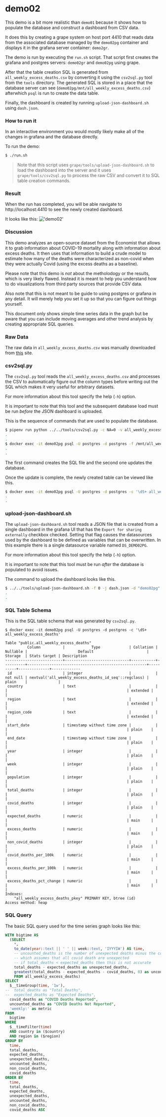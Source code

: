 # demo02
This demo is a bit more realistic than `demo01` because it shows how
to populate the database and construct a dashboard from CSV data.

It does this by creating a grape system on host port 4410 that reads
data from the associated database managed by the `demo02pg` container
and displays it in the grafana server container: `demo2gr`.

The demo is run by executing the `run.sh` script. That script first
creates the grafana and postgres servers: `demo02gr` and `demo02pg`
using grape.

After that the table creation SQL is generated from
`all_weekly_excess_deaths.csv` by converting it using the `csv2sql.py`
tool from the `tools` directory. The generated SQL is stored in a
place that the database server can see
(`demo02pg/mnt/all_weekly_excess_deaths.csv`) afterwhich `psql` is run
to create the data table.

Finally, the dashboard is created by running
`upload-json-dashboard.sh` using `dash.json`.


### How to run it
In an interactive environment you would mostly likely make all of the
changes in grafana and the database directly.

To run the demo:
```bash
$ ./run.sh
```

> Note that this script uses `grape/tools/upload-json-dashboard.sh` to
> load the dashboard into the server and it uses
> `grape/tools/csv2sql.py` to process the raw CSV and convert it to
> SQL table creation commands.


### Result
When the run has completed, you will be able navigate to
http://localhost:4410 to see the newly created dashboard.

It looks like this:
!['demo02'](/img/demo02.png)

### Discussion
This demo analyzes an open-source dataset from the Economist that
allows it to grab information about COVID-19 mortality along with
information about excess deaths. It then uses that information to
build a crude model to estimate how many of the deaths were
characterized as non-covid when they were actually Covid (using the
excess deaths as a baseline).

Please note that this demo is _not_ about the metholodogy or the
results, which is very likely flawed. Instead it is meant to help
you understand how to do visualizations from third party sources
that provide CSV data.

Also note that this is not meant to be guide to using postgres or
grafana in any detail. It will merely help you set it up so that you
can figure out things yourself.

This document only shows simple time series data in the graph but be
aware that you can include moving averages and other trend analysis by
creating appropriate SQL queries.


### Raw Data
The raw data in `all_weekly_excess_deaths.csv` was manually
downloaded from
[this](https://raw.githubusercontent.com/TheEconomist/covid-19-excess-deaths-tracker/master/output-data/excess-deaths/all_weekly_excess_deaths.csv)
site.


### csv2sql.py
The `csv2sql.py` tool reads the `all_weekly_excess_deaths.csv` and
processes the CSV to automatically figure out the column types before
writing out the SQL which makes it very useful for arbitrary
datasets.

For more information about this tool specify the help (`-h`) option.

It is important to note that this tool and the subsequent database
load must be run _before_ the JSON dashboard is uploaded.

This is the sequence of commands that are used to populate the database.

```bash
$ pipenv run python ../../tools/csv2sql.py -c NA=0 -v all_weekly_excess_deaths.csv -o demo02pg/mnt/all_weekly_excess_deaths.sql
.
.
$ docker exec -it demo02pg psql -U postgres -d postgres -f /mnt/all_weekly_excess_deaths.sql
.
.
```

The first command creates the SQL file and the second one updates the database.

Once the update is complete, the newly created table can be viewed like this.

```bash
$ docker exec -it demo02pg psql -U postgres -d postgres -c '\dS+ all_weekly_excess_deaths'
.
.
```


### upload-json-dashboard.sh
The `upload-json-dashboard.sh` tool reads a JSON file that is created
from a single dashboard in the grafana UI that has the `Export for
sharing externally` checkbox checked. Setting that flag causes the
datasources used by the dashboard to be defined as variables that can
be overwritten. In this example there is a single datasource variable
named `DS_DEMO02PG`.

For more information about this tool specify the help (`-h`) option.

It is important to note that this tool must be run _after_ the
database is populated to avoid issues.

The command to upload the dashboard looks like this.

```bash
$ ../../tools/upload-json-dashboard.sh -f 0 -j dash.json -d "demo02pg" -g "http://localhost:4410"
.
.
```


### SQL Table Schema
This is the SQL table schema that was generated by `csv2sql.py`.

```
$ docker exec -it demo02pg psql -U postgres -d postgres -c '\dS+ all_weekly_excess_deaths'
                                                                   Table "public.all_weekly_excess_deaths"
          Column          |            Type             | Collation | Nullable |                       Default                        | Storage  | Stats target | Description
--------------------------+-----------------------------+-----------+----------+------------------------------------------------------+----------+--------------+-------------
 id                       | integer                     |           | not null | nextval('all_weekly_excess_deaths_id_seq'::regclass) | plain    |              |
 country                  | text                        |           |          |                                                      | extended |              |
 region                   | text                        |           |          |                                                      | extended |              |
 region_code              | text                        |           |          |                                                      | extended |              |
 start_date               | timestamp without time zone |           |          |                                                      | plain    |              |
 end_date                 | timestamp without time zone |           |          |                                                      | plain    |              |
 year                     | integer                     |           |          |                                                      | plain    |              |
 week                     | integer                     |           |          |                                                      | plain    |              |
 population               | integer                     |           |          |                                                      | plain    |              |
 total_deaths             | integer                     |           |          |                                                      | plain    |              |
 covid_deaths             | integer                     |           |          |                                                      | plain    |              |
 expected_deaths          | numeric                     |           |          |                                                      | main     |              |
 excess_deaths            | numeric                     |           |          |                                                      | main     |              |
 non_covid_deaths         | integer                     |           |          |                                                      | plain    |              |
 covid_deaths_per_100k    | numeric                     |           |          |                                                      | main     |              |
 excess_deaths_per_100k   | numeric                     |           |          |                                                      | main     |              |
 excess_deaths_pct_change | numeric                     |           |          |                                                      | main     |              |
Indexes:
    "all_weekly_excess_deaths_pkey" PRIMARY KEY, btree (id)
Access method: heap
```


### SQL Query
The basic SQL query used for the time series graph looks like this:

```sql
WITH bigtime AS
  (SELECT
    *,
    to_date(year::text || ' ' || week::text, 'IYYYIW') AS time,
    -- uncounted_deaths is the number of unexpected deaths minus the covid_deaths
    -- which assumes that all covid death are unexpected
    -- if total_deaths < expected_deaths then this is not accurate
    total_deaths - expected_deaths as unexpected_deaths,
    greatest(total_deaths - expected_deaths - covid_deaths, 0) as uncounted_deaths
    FROM all_weekly_excess_deaths)
SELECT
  $__timeGroup(time, '1w'),
--  total_deaths as "Total Deaths",
--  expected_deaths as "Expected Deaths",
  covid_deaths as "COVID Deaths Reported",
  uncounted_deaths as "COVID Deaths Not Reported",
  'weekly:' as metric
FROM
  bigtime
WHERE
  $__timeFilter(time)
  AND country in ($country)
  AND region in ($region)
GROUP BY
  time,
  total_deaths,
  expected_deaths,
  unexpected_deaths,
  uncounted_deaths,
  non_covid_deaths,
  covid_deaths
ORDER BY
  time,
  total_deaths,
  expected_deaths,
  unexpected_deaths,
  uncounted_deaths,
  non_covid_deaths,
  covid_deaths ASC
```
